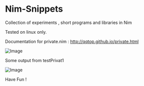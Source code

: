 # Nim-Snippets

Collection of experiments , short programs and libraries in Nim

Tested on linux only.

Documentation for private.nim : http://qqtop.github.io/private.html

![Image](../master/gnu.png?raw=true)



Some output from testPrivat1

![Image](../master/nimcolors.png?raw=true)


Have Fun !
